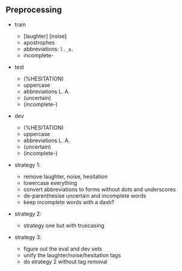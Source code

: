 
## Preprocessing

- train
    - [laughter] [noise] 
    - apostrophes
    - abbreviations: `l._a.`
    - incomplete-

- test
    - (%HESITATION)
    - uppercase
    - abbreviations L. A.
    - (uncertain)
    - (incomplete-)

- dev
    - (%HESITATION)
    - uppercase
    - abbreviations L. A.
    - (uncertain)
    - (incomplete-)

- strategy 1:
    - remove laughter, noise, hesitation
    - lowercase everything
    - convert abbreviations to forms without dots and underscores
    - de-parenthesise uncertain and incomplete words
    - keep incomplete words with a dash?

- strategy 2:
    - strategy one but with truecasing

- strategy 3:
    - figure out the eval and dev sets
    - unify the laughter/noise/hesitation tags
    - do strategy 2 without tag removal
